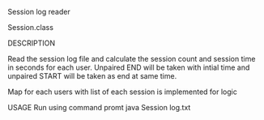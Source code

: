 Session log reader

Session.class

DESCRIPTION

Read the session log file and calculate the session count and session time in seconds
for each user. Unpaired END will be taken with intial time and unpaired START will be 
taken as end at same time.

Map for each users with list of each session is implemented for logic

USAGE
Run using command promt
java Session log.txt


